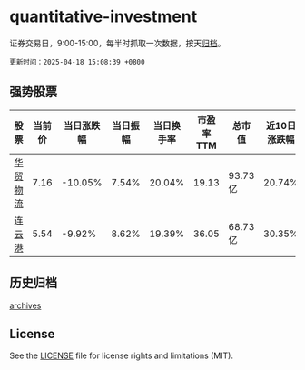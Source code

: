 # quantitative-investment

证券交易日，9:00-15:00，每半时抓取一次数据，按天[归档](archives)。

`更新时间：2025-04-18 15:08:39 +0800`

## 强势股票

|股票|当前价|当日涨跌幅|当日振幅|当日换手率|市盈率TTM|总市值|近10日涨跌幅|
|----|----|----|----|----|----|----|----|
|[华贸物流](https://xueqiu.com/S/SH603128)|7.16|-10.05%|7.54%|20.04%|19.13|93.73亿|20.74%|
|[连云港](https://xueqiu.com/S/SH601008)|5.54|-9.92%|8.62%|19.39%|36.05|68.73亿|30.35%|

## 历史归档

[archives](archives)

## License

See the [LICENSE](LICENSE) file for license rights and limitations (MIT).